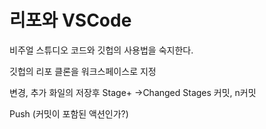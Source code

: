 리포와 VSCode
=========

비주얼 스튜디오 코드와 깃헙의 사용법을 숙지한다.

깃헙의 리포 클론을 워크스페이스로 지정

   변경, 추가 화일의 저장후 Stage+ ->Changed Stages
   커밋, n커밋
   
   Push (커밋이 포함된 액션인가?)
